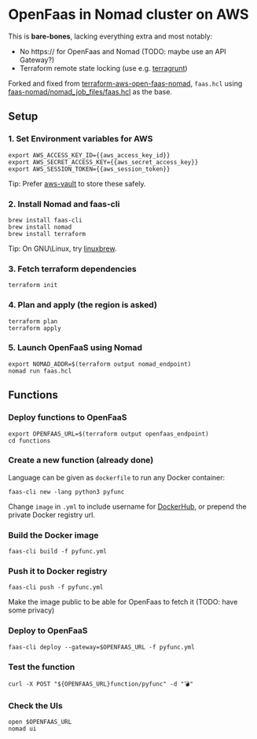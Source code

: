 OpenFaas in Nomad cluster on AWS
================================

This is **bare-bones**, lacking everything extra and most notably:
  - No https:// for OpenFaas and Nomad (TODO: maybe use an API Gateway?)
  - Terraform remote state locking (use e.g. [terragrunt](https://github.com/gruntwork-io/terragrunt))

Forked and fixed from [terraform-aws-open-faas-nomad](https://github.com/nicholasjackson/terraform-aws-open-faas-nomad), `faas.hcl` using [faas-nomad/nomad_job_files/faas.hcl](https://github.com/hashicorp/faas-nomad/blob/master/nomad_job_files/faas.hcl) as the base.


Setup
-----

### 1. Set Environment variables for AWS

    export AWS_ACCESS_KEY_ID={{aws_access_key_id}}
    export AWS_SECRET_ACCESS_KEY={{aws_secret_access_key}}
    export AWS_SESSION_TOKEN={{aws_session_token}}

Tip: Prefer [aws-vault](https://github.com/99designs/aws-vault) to store these safely.

### 2. Install Nomad and faas-cli

    brew install faas-cli
    brew install nomad
    brew install terraform

Tip: On GNU\Linux, try [linuxbrew](http://linuxbrew.sh).

### 3. Fetch terraform dependencies

    terraform init

### 4. Plan and apply (the region is asked)

    terraform plan
    terraform apply

### 5. Launch OpenFaaS using Nomad

    export NOMAD_ADDR=$(terraform output nomad_endpoint)
    nomad run faas.hcl


Functions
---------

### Deploy functions to OpenFaaS

    export OPENFAAS_URL=$(terraform output openfaas_endpoint)
    cd functions

### Create a new function (already done)

Language can be given as `dockerfile` to run any Docker container:

    faas-cli new -lang python3 pyfunc

Change `image` in `.yml` to include username for [DockerHub](https://hub.docker.com), or prepend the private Docker registry url.

### Build the Docker image

    faas-cli build -f pyfunc.yml

### Push it to Docker registry

    faas-cli push -f pyfunc.yml

Make the image public to be able for OpenFaas to fetch it
(TODO: have some privacy)

### Deploy to OpenFaaS

    faas-cli deploy --gateway=$OPENFAAS_URL -f pyfunc.yml

### Test the function

    curl -X POST "${OPENFAAS_URL}function/pyfunc" -d "💣"

### Check the UIs

    open $OPENFAAS_URL
    nomad ui
